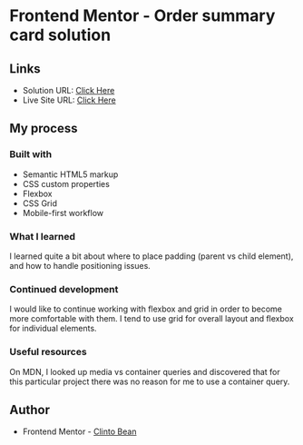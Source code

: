 # Frontend Mentor - Order summary card solution
## Links

- Solution URL: [Click Here]([https://your-solution-url.com](https://github.com/clinto-bean/ordersummary))
- Live Site URL: [Click Here]([https://your-live-site-url.com](https://clinto-bean.github.io/ordersummary))

## My process

### Built with

- Semantic HTML5 markup
- CSS custom properties
- Flexbox
- CSS Grid
- Mobile-first workflow

### What I learned

I learned quite a bit about where to place padding (parent vs child element), and how to handle positioning issues. 

### Continued development

I would like to continue working with flexbox and grid in order to become more comfortable with them. I tend to use grid for overall layout and flexbox for individual elements.

### Useful resources

On MDN, I looked up media vs container queries and discovered that for this particular project there was no reason for me to use a container query. 

## Author

- Frontend Mentor - [Clinto Bean](https://www.frontendmentor.io/profile/clintonclark1995)
